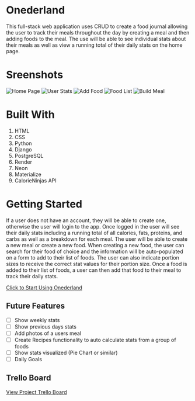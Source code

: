 # Onederland

This full-stack web application uses CRUD to create a food journal allowing the user to track their meals throughout the day by creating a meal and then adding foods to the meal. The use will be able to see individual stats about their meals as well as view a running total of their daily stats on the home page.

# Sreenshots

![Home Page](https://i.imgur.com/nIQks7u.png)
![User Stats](https://i.imgur.com/MWg1qE3.png)
![Add Food](https://i.imgur.com/fiebEhn.png)
![Food List](https://i.imgur.com/0LEku4e.png)
![Build Meal](https://i.imgur.com/pzZplJO.png)

# Built With

1. HTML
2. CSS
3. Python
4. Django
5. PostgreSQL
6. Render
7. Neon
8. Materialize
9. CalorieNinjas API

# Getting Started

If a user does not have an account, they will be able to create one, otherwise the user will login to the app. Once logged in the user will see their daily stats including a running total of all calories, fats, proteins, and carbs as well as a breakdown for each meal. The user will be able to create a new meal or create a new food. When creating a new food, the user can search for their food of choice and the information will be auto-populated on a form to add to their list of foods. The user can also indicate portion sizes to receive the correct stat values for their portion size. Once a food is added to their list of foods, a user can then add that food to their meal to track their daily stats.

[Click to Start Using Onederland](<(https://onederland.onrender.com)>)

## Future Features

- [ ] Show weekly stats
- [ ] Show previous days stats
- [ ] Add photos of a users meal
- [ ] Create Recipes functionality to auto calculate stats from a group of foods
- [ ] Show stats visualized (Pie Chart or similar)
- [ ] Daily Goals

## Trello Board

[View Project Trello Board](https://trello.com/b/CctT555K/calorie-counter)
